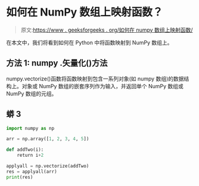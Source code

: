 # 如何在 NumPy 数组上映射函数？

> 原文:[https://www . geeksforgeeks . org/如何在 numpy 数组上映射函数/](https://www.geeksforgeeks.org/how-to-map-a-function-over-numpy-array/)

在本文中，我们将看到如何在 Python 中将函数映射到 NumPy 数组上。

## 方法 1: **numpy .矢量化()方法**

numpy.vectorize()函数将函数映射到包含一系列对象(如 numpy 数组)的数据结构上。对象或 NumPy 数组的嵌套序列作为输入，并返回单个 NumPy 数组或 NumPy 数组的元组。

## 蟒 3

```py
import numpy as np

arr = np.array([1, 2, 3, 4, 5])

def addTwo(i):
    return i+2

applyall = np.vectorize(addTwo)
res = applyall(arr)
print(res)
```